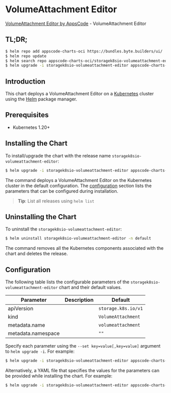 # VolumeAttachment Editor

[VolumeAttachment Editor by AppsCode](https://byte.builders) - VolumeAttachment Editor

## TL;DR;

```bash
$ helm repo add appscode-charts-oci https://bundles.byte.builders/ui/
$ helm repo update
$ helm search repo appscode-charts-oci/storagek8sio-volumeattachment-editor --version=v0.4.20
$ helm upgrade -i storagek8sio-volumeattachment-editor appscode-charts-oci/storagek8sio-volumeattachment-editor -n default --create-namespace --version=v0.4.20
```

## Introduction

This chart deploys a VolumeAttachment Editor on a [Kubernetes](http://kubernetes.io) cluster using the [Helm](https://helm.sh) package manager.

## Prerequisites

- Kubernetes 1.20+

## Installing the Chart

To install/upgrade the chart with the release name `storagek8sio-volumeattachment-editor`:

```bash
$ helm upgrade -i storagek8sio-volumeattachment-editor appscode-charts-oci/storagek8sio-volumeattachment-editor -n default --create-namespace --version=v0.4.20
```

The command deploys a VolumeAttachment Editor on the Kubernetes cluster in the default configuration. The [configuration](#configuration) section lists the parameters that can be configured during installation.

> **Tip**: List all releases using `helm list`

## Uninstalling the Chart

To uninstall the `storagek8sio-volumeattachment-editor`:

```bash
$ helm uninstall storagek8sio-volumeattachment-editor -n default
```

The command removes all the Kubernetes components associated with the chart and deletes the release.

## Configuration

The following table lists the configurable parameters of the `storagek8sio-volumeattachment-editor` chart and their default values.

|     Parameter      | Description |            Default             |
|--------------------|-------------|--------------------------------|
| apiVersion         |             | <code>storage.k8s.io/v1</code> |
| kind               |             | <code>VolumeAttachment</code>  |
| metadata.name      |             | <code>volumeattachment</code>  |
| metadata.namespace |             | <code>""</code>                |


Specify each parameter using the `--set key=value[,key=value]` argument to `helm upgrade -i`. For example:

```bash
$ helm upgrade -i storagek8sio-volumeattachment-editor appscode-charts-oci/storagek8sio-volumeattachment-editor -n default --create-namespace --version=v0.4.20 --set apiVersion=storage.k8s.io/v1
```

Alternatively, a YAML file that specifies the values for the parameters can be provided while
installing the chart. For example:

```bash
$ helm upgrade -i storagek8sio-volumeattachment-editor appscode-charts-oci/storagek8sio-volumeattachment-editor -n default --create-namespace --version=v0.4.20 --values values.yaml
```

